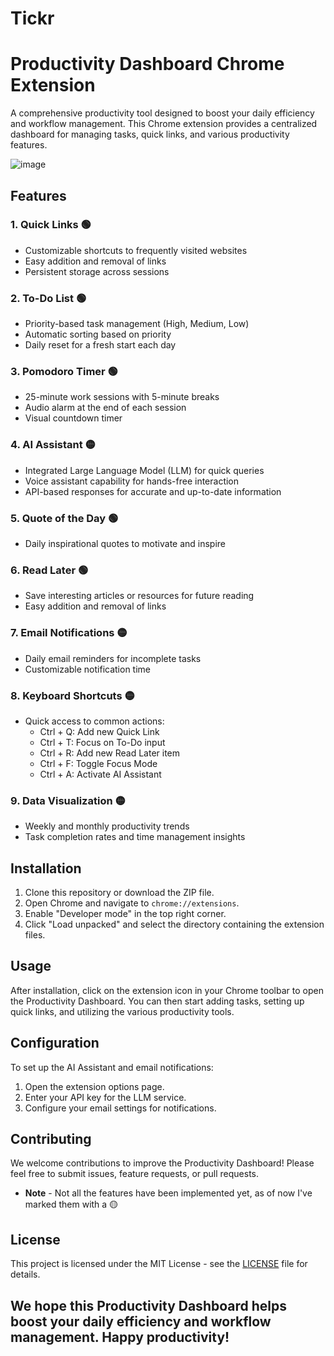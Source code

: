 # Tickr
# Productivity Dashboard Chrome Extension

A comprehensive productivity tool designed to boost your daily efficiency and workflow management. This Chrome extension provides a centralized dashboard for managing tasks, quick links, and various productivity features.

![image](https://github.com/user-attachments/assets/2b7a326b-d16c-4116-a231-ec29e504e9c0)

## Features

### 1. Quick Links 🟢
- Customizable shortcuts to frequently visited websites
- Easy addition and removal of links
- Persistent storage across sessions

### 2. To-Do List 🟢
- Priority-based task management (High, Medium, Low)
- Automatic sorting based on priority
- Daily reset for a fresh start each day

### 3. Pomodoro Timer 🟢
- 25-minute work sessions with 5-minute breaks
- Audio alarm at the end of each session
- Visual countdown timer

### 4. AI Assistant 🟡
- Integrated Large Language Model (LLM) for quick queries
- Voice assistant capability for hands-free interaction
- API-based responses for accurate and up-to-date information

### 5. Quote of the Day 🟢
- Daily inspirational quotes to motivate and inspire

### 6. Read Later 🟢
- Save interesting articles or resources for future reading
- Easy addition and removal of links

### 7. Email Notifications 🟡
- Daily email reminders for incomplete tasks
- Customizable notification time

### 8. Keyboard Shortcuts 🟡
- Quick access to common actions:
  - Ctrl + Q: Add new Quick Link
  - Ctrl + T: Focus on To-Do input
  - Ctrl + R: Add new Read Later item
  - Ctrl + F: Toggle Focus Mode
  - Ctrl + A: Activate AI Assistant

### 9. Data Visualization 🟡
- Weekly and monthly productivity trends
- Task completion rates and time management insights

## Installation

1. Clone this repository or download the ZIP file.
2. Open Chrome and navigate to `chrome://extensions`.
3. Enable "Developer mode" in the top right corner.
4. Click "Load unpacked" and select the directory containing the extension files.

## Usage

After installation, click on the extension icon in your Chrome toolbar to open the Productivity Dashboard. You can then start adding tasks, setting up quick links, and utilizing the various productivity tools.

## Configuration

To set up the AI Assistant and email notifications:

1. Open the extension options page.
2. Enter your API key for the LLM service.
3. Configure your email settings for notifications.

## Contributing

We welcome contributions to improve the Productivity Dashboard! Please feel free to submit issues, feature requests, or pull requests. 
- **Note** - Not all the features have been implemented yet, as of now I've marked them with a 🟡

## License

This project is licensed under the MIT License - see the [LICENSE](LICENSE) file for details.


We hope this Productivity Dashboard helps boost your daily efficiency and workflow management. Happy productivity!
---



